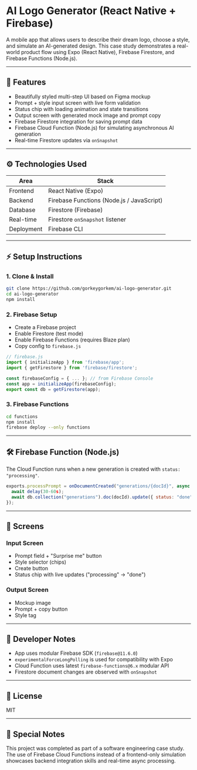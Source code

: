 # AI Logo Generator (React Native + Firebase)

A mobile app that allows users to describe their dream logo, choose a style, and simulate an AI-generated design. This case study demonstrates a real-world product flow using Expo (React Native), Firebase Firestore, and Firebase Functions (Node.js).

---

## 🌟 Features

- Beautifully styled multi-step UI based on Figma mockup
- Prompt + style input screen with live form validation
- Status chip with loading animation and state transitions
- Output screen with generated mock image and prompt copy
- Firebase Firestore integration for saving prompt data
- Firebase Cloud Function (Node.js) for simulating asynchronous AI generation
- Real-time Firestore updates via `onSnapshot`

---

## ⚙️ Technologies Used

| Area          | Stack                                      |
|---------------|---------------------------------------------|
| Frontend      | React Native (Expo)                         |
| Backend       | Firebase Functions (Node.js / JavaScript)   |
| Database      | Firestore (Firebase)                        |
| Real-time     | Firestore `onSnapshot` listener             |
| Deployment    | Firebase CLI                                |

---

## ⚡ Setup Instructions

### 1. Clone & Install
```bash
git clone https://github.com/gorkeygorkem/ai-logo-generator.git
cd ai-logo-generator
npm install
```

### 2. Firebase Setup
- Create a Firebase project
- Enable Firestore (test mode)
- Enable Firebase Functions (requires Blaze plan)
- Copy config to `firebase.js`

```js
// firebase.js
import { initializeApp } from 'firebase/app';
import { getFirestore } from 'firebase/firestore';

const firebaseConfig = { ... }; // from Firebase Console
const app = initializeApp(firebaseConfig);
export const db = getFirestore(app);
```

### 3. Firebase Functions
```bash
cd functions
npm install
firebase deploy --only functions
```

---

## 🛠️ Firebase Function (Node.js)
The Cloud Function runs when a new generation is created with `status: "processing"`.

```js
exports.processPrompt = onDocumentCreated("generations/{docId}", async (event) => {
  await delay(30-60s);
  await db.collection("generations").doc(docId).update({ status: "done" });
});
```

---

## 📲 Screens

### Input Screen
- Prompt field + "Surprise me" button
- Style selector (chips)
- Create button
- Status chip with live updates ("processing" → "done")

### Output Screen
- Mockup image
- Prompt + copy button
- Style tag

---

## 🚀 Developer Notes

- App uses modular Firebase SDK (`firebase@11.6.0`)
- `experimentalForceLongPolling` is used for compatibility with Expo
- Cloud Function uses latest `firebase-functions@6.x` modular API
- Firestore document changes are observed with `onSnapshot`

---

## 📄 License

MIT

---

## 🙌 Special Notes

This project was completed as part of a software engineering case study. The use of Firebase Cloud Functions instead of a frontend-only simulation showcases backend integration skills and real-time async processing.


